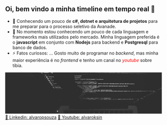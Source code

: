 ## Oi, bem vindo a minha timeline em tempo real 👋

- 🧡 Conhecendo um pouco de **c#, dotnet e arquitetura de projetos** para me preparar para o processo seletivo da Avanade.
- 🌱 No momento estou conhecendo um pouco de cada linguagem e frameworks mais utilizados pelo mercado. Minha linguagem preferida é o **javascript** em conjunto com **Nodejs** para backend e **Postgresql** para banco de dados.
- ⚡ Fatos curiosos: ... Gosto muito de programar no *backend*, mas minha maior experiência é no *frontend* e tenho um canal no <span style="color: red">*youtube*</span> sobre tibia.

![GitHub Logo](./computador.jpg)
[🔵 Linkedin: alvaropsouza](https://www.linkedin.com/in/alvaropsouza/)
[🔴 Youtube: alvaroksin](https://www.linkedin.com/in/alvaropsouza/)
